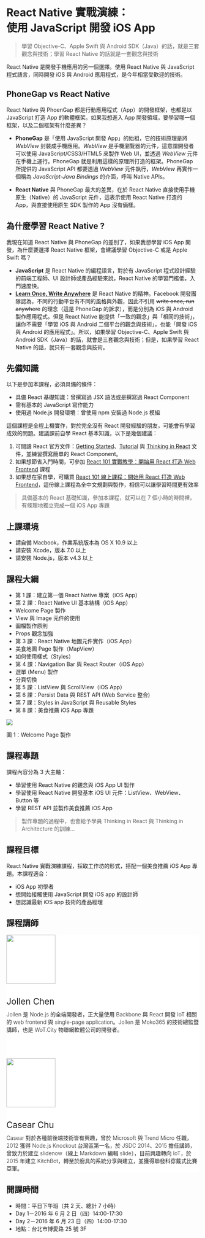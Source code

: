 
<h1 class="hide">React Native 實戰演練：<br />使用 JavaScript 開發 iOS App</h1>

> 學習 Objective-C、Apple Swift 與 Android SDK（Java）的話，就是三套觀念與技術；學習 React Native 的話就是一套觀念與技術

React Native 是開發手機應用的另一個選擇。使用 React Native 與 JavaScript 程式語言，同時開發 iOS 與 Android 應用程式，是今年相當受歡迎的技術。

## PhoneGap vs React Native

React Native 與 PhoenGap 都是行動應用程式（App）的開發框架，也都是以 JavaScript 打造 App 的軟體框架。如果我想進入 App 開發領域，要學習哪一個框架，以及二個框架有什麼差異？

* **PhoneGap** 是「使用 JavaScript 開發 App」的始祖，它的技術原理是將 *WebView* 封裝成手機應用。*WebView* 是手機瀏覽器的元件，這意謂開發者可以使用 JavaScript/CSS3/HTML5 來製作 Web UI，並透過 *WebView* 元件在手機上運行。PhoneGap 就是利用這樣的原理所打造的框架。PhoneGap 所提供的 JavaScript API 都要透過 *WebView* 元件執行，*WebView* 再實作一個稱為 *JavaScript-Java Bindings* 的介面，呼叫 Native APIs。

* **React Native** 與 PhoneGap 最大的差異，在於 React Native 直接使用手機原生（Native）的 JavaScript 元件，這表示使用 React Native 打造的 App，與直接使用原生 SDK 製作的 App 沒有倆樣。

## 為什麼學習 React Native ?

我現在知道 React Native 與 PhoneGap 的差別了，如果我想學習 iOS App 開發，為什麼要選擇 React Native 框架，會建議學習 Objective-C 或是 Apple Swift 嗎？

* **JavaScript** 是 React Native 的編程語言，對於有 JavaScript 程式設計經驗的前端工程師、UI 設計師或產品經驗來說，React Native 的學習門檻低，入門速度快。
* [**Learn Once, Write Anywhere**](https://facebook.github.io/react/blog/2015/03/26/introducing-react-native.html) 是 React Native 的精神。Facebook 開發團隊認為，不同的行動平台有不同的風格與外觀，因此不引用 <del>write once, run anywhere</del> 的理念（這是 PhoneGap 的訴求），而是分別為 iOS 與 Android 製作應用程式。但是 React Native 能提供「一致的觀念」與「相同的技術」，讓你不需要「學習 iOS 與 Android 二個平台的觀念與技術」，也能「開發 iOS 與 Android 的應用程式」。所以，如果學習 Objective-C、Apple Swift 與 Android SDK（Java）的話，就會是三套觀念與技術；但是，如果學習 React Native 的話，就只有一套觀念與技術。

## 先備知識

以下是參加本課程，必須具備的條件：

* 具備 React 基礎知識：曾撰寫過 JSX 語法或是撰寫過 React Component
* 需有基本的 JavaScript 寫作能力
* 使用過 Node.js 開發環境：曾使用 npm 安裝過 Node.js 模組

這個課程是全程上機實作，對於完全沒有 React 開發經驗的朋友，可能會有學習成效的問題。建議課前自學 React 基本知識，以下是幾個建議：

1. 可閱讀 React 官方文件：[Getting Started](https://facebook.github.io/react/docs/getting-started.html)、[Tutorial](https://facebook.github.io/react/docs/tutorial.html) 與 [Thinking in React](https://facebook.github.io/react/docs/thinking-in-react.html) 文件，並練習撰寫簡單的 React Component。
2. 如果想節省入門時間，可參加 [React 101 實戰教學：開始用 React 打造 Web Frontend](https://www.mokoversity.com/training/React-101) 課程
3. 如果想在家自學，可購買 [React 101 線上課程：開始用 React 打造 Web Frontend](https://www.mokoversity.com/course/React/React-101-Online)，這份線上課程為全中文規劃與製作，相信可以讓學習時間更有效率

> 具備基本的 React 基礎知識，參加本課程，就可以在 7 個小時的時間裡，有條理地獨立完成一個 iOS App 專題

## 上課環境

* 請自備 Macbook，作業系統版本為 OS X 10.9 以上
* 請安裝 Xcode，版本 7.0 以上
* 請安裝 Node.js，版本 v4.3 以上

## 課程大綱

* 第 1 課：建立第一個 React Native 專案（iOS App）
* 第 2 課：React Native UI 基本結構（iOS App）
 * Welcome Page 製作
 * View 與 Image 元件的使用
 * 圖檔製作原則
 * Props 觀念加強
* 第 3 課：React Native 地圖元件實作（iOS App）
 * 美食地圖 Page 製作（MapView）
 * 如何使用樣式（Styles）
* 第 4 課：Navigation Bar 與 React Router（iOS App）
 * 選單 (Menu) 製作
 * 分頁切換
* 第 5 課：ListView 與 ScrollView（iOS App）
* 第 6 課：Persist Data 與 REST API (Web Service 整合)
* 第 7 課：Styles in JavaScript 與 Reusable Styles
* 第 8 課：美食推薦 iOS App 專題
 
<div class="row">
  <div class="col-md-4 col-xs-6 col-lg-4 col-xs-4">
    <img class="img-responsive" src="https://cloud.githubusercontent.com/assets/1126021/14764948/1e67a4e0-09fe-11e6-887d-e6c226a222f2.png" />
    <p>圖 1：Welcome Page 製作</p>
  </div>
</div>


## 課程專題

課程內容分為 3 大主軸：

* 學習使用 React Native 的觀念與 iOS App UI 製作
* 學習使用 React Native 開發基本 iOS UI 元件：ListView、WebView、Button 等
* 學習 REST API 並製作美食推薦 iOS App

> 製作專題的過程中，也會給予學員 Thinking in React 與 Thinking in Architecture 的訓練...

## 課程目標

React Native 實戰演練課程，採取工作坊的形式，搭配一個美食推薦 iOS App 專題。本課程適合：

* iOS App 初學者
* 想開始接觸使用 JavaScript 開發 iOS app 的設計師
* 想認識最新 iOS app 技術的產品經理

## 課程講師

<section style="background: #fff;">
  <div style="padding-bottom: 0px; padding-bottom: 0px;" class="container">
    <div class="row">
      <div class="col-md-2 text-left"><img src="https://avatars1.githubusercontent.com/u/1126021?v=3&s=400" width="128" height="128" class="img-circle img-responsive"></div>
      <div class="col-md-10">
        <h3 style="font-weight: 400; font-size: 1.6em; ">Jollen Chen</h3>
        <p style="font-weight: 300; color: #222; margin-top: -12px;">Jollen 是 Node.js 的全端開發者，正大量使用 Backbone 與 React 開發 IoT 相關的 web frontend 與 single-page application。Jollen 是 Moko365 的技術總監暨講師，也是 WoT.City 物聯網軟體公司的開發者。</p>
      </div>
    </div>
     <div class="row" style="margin-top: 65px;">
      <div class="col-md-2"><img src="https://avatars0.githubusercontent.com/u/2017447?v=3&amp;s=460" width="128" height="128" class="img-circle img-responsive"></div>
      <div class="col-md-10 text-left">
        <h3 style="font-weight: 400; font-size: 1.6em; ">Casear Chu</h3>
        <p style="font-weight: 300; color: #222; margin-top: -12px;">Casear 對於各種前後端技術皆有興趣，曾於 Microsoft 與 Trend Micro 任職，2012 獲得 Node.js Knockout 台灣區第一名，於 JSDC 2014、2015 擔任講師，曾致力於建立 slidenow（線上 Markdown 編輯 slide），目前興趣轉向 IoT，於 2015 年建立 KitchBot，轉至於廚具的系統分享與建立，並獲得聯發科穿戴式比賽亞軍。</p>
      </div>
    </div>
  </div>
</section>

## 開課時間

* 時間：平日下午班（共 2 天、總計 7 小時）
 * Day 1－2016 年 6 月 2 日（四）14:00-17:30
 * Day 2－2016 年 6 月 23 日（四）14:00-17:30
* 地點：台北市博愛路 25 號 3F
